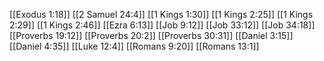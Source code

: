 [[Exodus 1:18]]
[[2 Samuel 24:4]]
[[1 Kings 1:30]]
[[1 Kings 2:25]]
[[1 Kings 2:29]]
[[1 Kings 2:46]]
[[Ezra 6:13]]
[[Job 9:12]]
[[Job 33:12]]
[[Job 34:18]]
[[Proverbs 19:12]]
[[Proverbs 20:2]]
[[Proverbs 30:31]]
[[Daniel 3:15]]
[[Daniel 4:35]]
[[Luke 12:4]]
[[Romans 9:20]]
[[Romans 13:1]]
